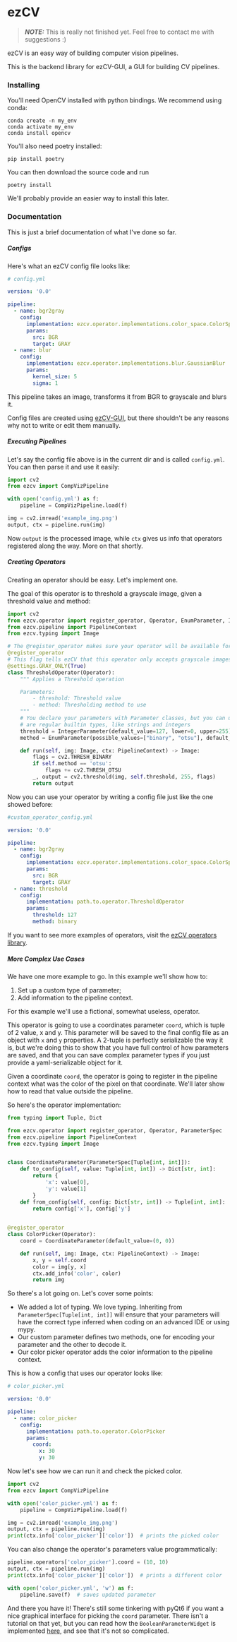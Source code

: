 # ezCV

> **_NOTE:_** This is really not finished yet. 
> Feel free to contact me with suggestions :)

ezCV is an easy way of building computer vision pipelines.

This is the backend library for ezCV-GUI, a GUI for building CV pipelines.  

### Installing

You'll need OpenCV installed with python bindings. We recommend using conda:

```
conda create -n my_env
conda activate my_env
conda install opencv
```

You'll also need poetry installed:

```
pip install poetry
```

You can then download the source code and run

```
poetry install
```

We'll probably provide an easier way to install this later.

### Documentation

This is just a brief documentation of what I've done so far.


##### Configs

Here's what an ezCV config file looks like:

```yaml
# config.yml

version: '0.0'

pipeline:
  - name: bgr2gray
    config:
      implementation: ezcv.operator.implementations.color_space.ColorSpaceChange
      params:
        src: BGR
        target: GRAY
  - name: blur
    config:
      implementation: ezcv.operator.implementations.blur.GaussianBlur
      params:
        kernel_size: 5
        sigma: 1
```

This pipeline takes an image, transforms it from BGR to grayscale and blurs it.

Config files are created using [ezCV-GUI](https://github.com/fredtcaroli/ezCV-GUI/), but there shouldn't 
be any reasons why not to write or edit them manually.

##### Executing Pipelines

Let's say the config file above is in the current dir and is called `config.yml`. You can then
parse it and use it easily:

```python
import cv2
from ezcv import CompVizPipeline

with open('config.yml') as f:
    pipeline = CompVizPipeline.load(f)

img = cv2.imread('example_img.png')
output, ctx = pipeline.run(img)
```

Now `output` is the processed image, while `ctx` gives us info that operators
registered along the way. More on that shortly.

##### Creating Operators

Creating an operator should be easy. Let's implement one.

The goal of this operator is to threshold a grayscale image, given a threshold value and method:

```python
import cv2
from ezcv.operator import register_operator, Operator, EnumParameter, IntegerParameter, settings
from ezcv.pipeline import PipelineContext
from ezcv.typing import Image

# The @register_operator makes sure your operator will be available for choosing in ezCV-GUI
@register_operator
# This flag tells ezCV that this operator only accepts grayscale images
@settings.GRAY_ONLY(True)
class ThresholdOperator(Operator):
    """ Applies a Threshold operation

    Parameters:
        - threshold: Threshold value
        - method: Thresholding method to use
    """
    # You declare your parameters with Parameter classes, but you can use them like they
    # are regular builtin types, like strings and integers
    threshold = IntegerParameter(default_value=127, lower=0, upper=255)
    method = EnumParameter(possible_values=["binary", "otsu"], default_value="binary")

    def run(self, img: Image, ctx: PipelineContext) -> Image:
        flags = cv2.THRESH_BINARY
        if self.method == 'otsu':
            flags += cv2.THRESH_OTSU
        _, output = cv2.threshold(img, self.threshold, 255, flags)
        return output
```

Now you can use your operator by writing a config file just like the one showed before:

```yaml
#custom_operator_config.yml

version: '0.0'

pipeline:
  - name: bgr2gray
    config:
      implementation: ezcv.operator.implementations.color_space.ColorSpaceChange
      params:
        src: BGR
        target: GRAY
  - name: threshold
    config:
      implementation: path.to.operator.ThresholdOperator
      params:
        threshold: 127
        method: binary
```

If you want to see more examples of operators, visit the [ezCV operators library](https://github.com/fredtcaroli/ezCV-operators).

##### More Complex Use Cases

We have one more example to go. In this example we'll show how to:

1. Set up a custom type of parameter;
2. Add information to the pipeline context.

For this example we'll use a fictional, somewhat useless, operator.

This operator is going to use a coordinates parameter `coord`, which is tuple of 2 value, x and y. 
This parameter will be saved to the final config file as an object with `x` and `y` properties.
A 2-tuple is perfectly serializable the way it is, but we're doing this to show that you have full control
of how parameters are saved, and that you can save complex parameter types if you just provide a yaml-serializable
object for it.

Given a coordinate `coord`, the operator is going to register in the pipeline context what was the color of the pixel
on that coordinate. We'll later show how to read that value outside the pipeline.

So here's the operator implementation:

```python
from typing import Tuple, Dict

from ezcv.operator import register_operator, Operator, ParameterSpec
from ezcv.pipeline import PipelineContext
from ezcv.typing import Image


class CoordinateParameter(ParameterSpec[Tuple[int, int]]):
    def to_config(self, value: Tuple[int, int]) -> Dict[str, int]:
        return {
            'x': value[0],
            'y': value[1]
        }
    def from_config(self, config: Dict[str, int]) -> Tuple[int, int]:
        return config['x'], config['y']
        

@register_operator
class ColorPicker(Operator):
    coord = CoordinateParameter(default_value=(0, 0))

    def run(self, img: Image, ctx: PipelineContext) -> Image:
        x, y = self.coord
        color = img[y, x]
        ctx.add_info('color', color)
        return img
```

So there's a lot going on. Let's cover some points:

* We added a lot of typing. We love typing. Inheriting from `ParameterSpec[Tuple[int, int]]`
will ensure that your parameters will have the correct type inferred when coding on an 
advanced IDE or using mypy.
* Our custom parameter defines two methods, one for encoding your parameter and the other
to decode it.
* Our color picker operator adds the color information to the pipeline context. 

This is how a config that uses our operator looks like:

```yaml
# color_picker.yml

version: '0.0'

pipeline:
  - name: color_picker
    config:
      implementation: path.to.operator.ColorPicker
      params:
        coord:
          x: 30
          y: 30
```

Now let's see how we can run it and check the picked color.

```python
import cv2
from ezcv import CompVizPipeline

with open('color_picker.yml') as f:
    pipeline = CompVizPipeline.load(f)

img = cv2.imread('example_img.png')
output, ctx = pipeline.run(img)
print(ctx.info['color_picker']['color'])  # prints the picked color
```

You can also change the operator's parameters value programmatically:

```python
pipeline.operators['color_picker'].coord = (10, 10)
output, ctx = pipeline.run(img)
print(ctx.info['color_picker']['color'])  # prints a different color

with open('color_picker.yml', 'w') as f:
    pipeline.save(f)  # saves updated parameter
```

And there you have it! There's still some tinkering with pyQt6 if you want a nice graphical interface for
picking the `coord` parameter. There isn't a tutorial on that yet, but you can read how the 
`BooleanParameterWidget` is implemented [here](https://github.com/fredtcaroli/ezCV-GUI/blob/c8c1e39ce7ff61b497878d42f0b3c3f5007c08f8/ezcv_gui/widgets/parameter.py#L251-L264),
and see that it's not so complicated.

